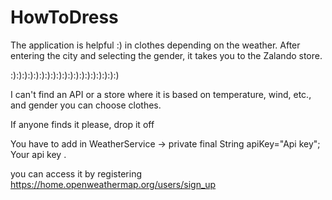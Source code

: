 # HowToDress


The application is helpful :) in clothes depending on the weather.
After entering the city and selecting the gender, it takes you to the Zalando store.

:):):):):):):):):):):):):):):):):):):)


I can't find an API or a store where it is based on temperature, wind, etc., and gender you can choose clothes.

If anyone finds it please,  drop it off



You have to add in    WeatherService ->   private final String apiKey="Api key";  
Your api key .

you can access it by registering https://home.openweathermap.org/users/sign_up
